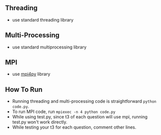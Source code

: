## Threading
- use standard threading library

## Multi-Processing
- use standard multiprocessing library

## MPI
- use [mpi4py](https://pypi.org/project/mpi4py/) library

## How To Run
- Running threading and multi-processing code is straightforward `python code.py`.
- To run MPI code, run `mpiexec -n 4 python code.py`
- While using test.py, since t3 of each question will use mpi, running test.py won't work directly.
- While testing your t3 for each question, comment other lines.
